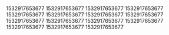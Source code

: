 1532917653677
1532917653677
1532917653677
1532917653677
1532917653677
1532917653677
1532917653677
1532917653677
1532917653677
1532917653677
1532917653677
1532917653677
1532917653677
1532917653677
1532917653677